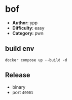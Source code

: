 # bof

- **Author:** ypp
- **Difficulty:** easy
- **Category:** pwn
  
## build env 
`docker compose up --build -d`

## Release
- binary
- port `40001`

